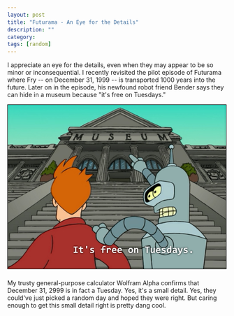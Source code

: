 ```yaml
---
layout: post
title: "Futurama - An Eye for the Details"
description: ""
category: 
tags: [random]
---
```


I appreciate an eye for the details, even when they may appear to be so minor or inconsequential. I recently revisited the pilot episode of Futurama where Fry -- on December 31, 1999 -- is transported 1000 years into the future. Later on in the episode, his newfound robot friend Bender says they can hide in a museum because "it's free on Tuesdays."

<div>
	<img class="rounded-corners" style="max-width: 500px; border: 1px solid #000000;" src="/assets/images/posts/2014-07-26/free_on_tuesdays.png"/>
	<p class="caption-text" style="line-height: 1.5em; margin-bottom: 20px;"><strong></strong></p>
</div>

My trusty general-purpose calculator Wolfram Alpha confirms that December 31, 2999 is in fact a Tuesday. Yes, it's a small detail. Yes, they could've just picked a random day and hoped they were right. But caring enough to get this small detail right is pretty dang cool.
